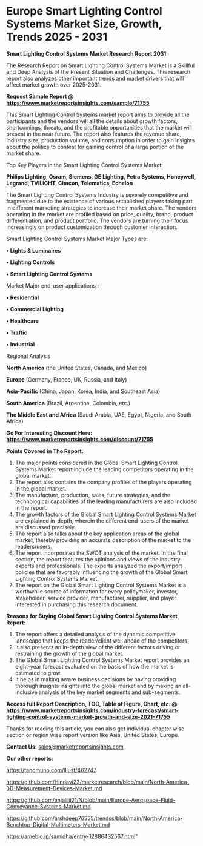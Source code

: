 # Europe Smart Lighting Control Systems Market Size, Growth, Trends 2025 - 2031

<strong>Smart Lighting Control Systems Market Research Report 2031</strong>

The Research Report on Smart Lighting Control Systems Market is a Skillful and Deep Analysis of the Present Situation and Challenges. This research report also analyzes other important trends and market drivers that will affect market growth over 2025-2031.

<strong>Request Sample Report @ <a href=https://www.marketreportsinsights.com/sample/71755>https://www.marketreportsinsights.com/sample/71755</a></strong>

This Smart Lighting Control Systems market report aims to provide all the participants and the vendors will all the details about growth factors, shortcomings, threats, and the profitable opportunities that the market will present in the near future. The report also features the revenue share, industry size, production volume, and consumption in order to gain insights about the politics to contest for gaining control of a large portion of the market share.

Top Key Players in the Smart Lighting Control Systems Market:

<strong>Philips Lighting, Osram, Siemens, GE Lighting, Petra Systems, Honeywell, Legrand, TVILIGHT, Cimcon, Telematics, Echelon</strong>

The Smart Lighting Control Systems Industry is severely competitive and fragmented due to the existence of various established players taking part in different marketing strategies to increase their market share. The vendors operating in the market are profiled based on price, quality, brand, product differentiation, and product portfolio. The vendors are turning their focus increasingly on product customization through customer interaction.

Smart Lighting Control Systems Market Major Types are:

<strong>• Lights & Luminaires

• Lighting Controls

• Smart Lighting Control Systems</strong>

Market Major end-user applications :

<strong>• Residential

• Commercial Lighting

• Healthcare

• Traffic

• Industrial</strong>

Regional Analysis

</u><strong><b>North America</b></strong> (the United States, Canada, and Mexico)

<strong><b>Europe </b></strong>(Germany, France, UK, Russia, and Italy)

<strong><b>Asia-Pacific</b></strong> (China, Japan, Korea, India, and Southeast Asia)

<strong><b>South America</b></strong> (Brazil, Argentina, Colombia, etc.)

<strong><b>The Middle East and Africa</b></strong> (Saudi Arabia, UAE, Egypt, Nigeria, and South Africa)

<strong>Go For Interesting Discount Here: <a href=https://www.marketreportsinsights.com/discount/71755>https://www.marketreportsinsights.com/discount/71755</a></strong>

<strong>Points Covered in The Report:</strong>
<ol>
  <li>The major points considered in the Global Smart Lighting Control Systems Market report include the leading competitors operating in the global market.</li>
  <li>The report also contains the company profiles of the players operating in the global market.</li>
  <li>The manufacture, production, sales, future strategies, and the technological capabilities of the leading manufacturers are also included in the report.</li>
  <li>The growth factors of the Global Smart Lighting Control Systems Market are explained in-depth, wherein the different end-users of the market are discussed precisely.</li>
  <li>The report also talks about the key application areas of the global market, thereby providing an accurate description of the market to the readers/users.</li>
  <li>The report incorporates the SWOT analysis of the market. In the final section, the report features the opinions and views of the industry experts and professionals. The experts analyzed the export/import policies that are favorably influencing the growth of the Global Smart Lighting Control Systems Market.</li>
  <li>The report on the Global Smart Lighting Control Systems Market is a worthwhile source of information for every policymaker, investor, stakeholder, service provider, manufacturer, supplier, and player interested in purchasing this research document.</li>
</ol>
<strong>Reasons for Buying Global Smart Lighting Control Systems Market Report:</strong>

<ol>
  <li>The report offers a detailed analysis of the dynamic competitive landscape that keeps the reader/client well ahead of the competitors.</li>
  <li>It also presents an in-depth view of the different factors driving or restraining the growth of the global market.</li>
  <li>The Global Smart Lighting Control Systems Market report provides an eight-year forecast evaluated on the basis of how the market is estimated to grow.</li>
  <li>It helps in making aware business decisions by having providing thorough insights insights into the global market and by making an all-inclusive analysis of the key market segments and sub-segments.</li>
</ol>
<strong>Access full Report Description, TOC, Table of Figure, Chart, etc. @ <a href=https://www.marketreportsinsights.com/industry-forecast/smart-lighting-control-systems-market-growth-and-size-2021-71755>https://www.marketreportsinsights.com/industry-forecast/smart-lighting-control-systems-market-growth-and-size-2021-71755</a></strong>


Thanks for reading this article; you can also get individual chapter wise section or region wise report version like Asia, United States, Europe.

<strong>Contact Us:</strong>
sales@marketreportsinsights.com

<strong>Our other reports:</strong>

<a href=https://tanomuno.com/illust/462747>https://tanomuno.com/illust/462747</a>

<a href=https://github.com/Hindavi23/marketresearch/blob/main/North-America-3D-Measurement-Devices-Market.md>https://github.com/Hindavi23/marketresearch/blob/main/North-America-3D-Measurement-Devices-Market.md</a>

<a href=https://github.com/anjaliiii21/N/blob/main/Europe-Aerospace-Fluid-Conveyance-Systems-Market.md>https://github.com/anjaliiii21/N/blob/main/Europe-Aerospace-Fluid-Conveyance-Systems-Market.md</a>

<a href=https://github.com/arshdeep76555/trendss/blob/main/North-America-Benchtop-Digital-Multimeters-Market.md>https://github.com/arshdeep76555/trendss/blob/main/North-America-Benchtop-Digital-Multimeters-Market.md</a>

<a href=https://ameblo.jp/samidha/entry-12886432567.html>https://ameblo.jp/samidha/entry-12886432567.html</a>"
